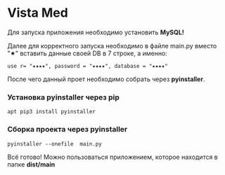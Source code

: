 # Vista Med
Для запуска приложения необходимо установить <b>MySQL!</b>

Далее для корректного запуска необходимо в файле main.py вместо "&#10039;" вставить данные своей DB в 7 строке, а именно: 

<code>use r= "&#10039;&#10039;&#10039;&#10039;", password = "&#10039;&#10039;&#10039;&#10039;", database = "&#10039;&#10039;&#10039;&#10039;"</code>

После чего данный проет необходимо собрать через <b>pyinstaller</b>.
<h3>Установка pyinstaller через pip</h3>
<code>apt pip3 install pyinstaller</code>
<h3>Сборка проекта через pyinstaller</h3>
<code>pyinstaller --onefile  main.py</code>

Всё готово! Можно пользоваться приложением, которое находится в папке <b>dist/main</b>
